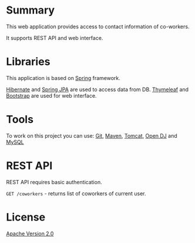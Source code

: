 # Summary

This web application provides access to contact information of co-workers.

It supports REST API and web interface.

# Libraries

This application is based on [Spring][framework:spring] framework.

[Hibernate][library:hibernate] and [Spring JPA][library:spring-jpa] are used to access data from DB.
[Thymeleaf][library:thymeleaf] and [Bootstrap][framework:bootstrap] are used for web interface.

[framework:spring]: http://www.springsource.org/

[library:hibernate]: http://www.hibernate.org/
[library:spring-jpa]: http://projects.spring.io/spring-data-jpa/

[framework:bootstrap]: http://getbootstrap.com/
[library:thymeleaf]: http://www.thymeleaf.org/

# Tools

To work on this project you can use: [Git][tool:git], [Maven][tool:maven], [Tomcat][tool:tomcat], [Open DJ][tool:opendj] and [MySQL][tool:mysql]

[tool:git]: http://git-scm.com/
[tool:maven]: http://maven.apache.org/
[tool:tomcat]: http://tomcat.apache.org/
[tool:opendj]: http://opendj.forgerock.org/
[tool:mysql]: http://www.mysql.com/

# REST API

REST API requires basic authentication.

`GET /coworkers` - returns list of coworkers of current user.

# License

[Apache Version 2.0](http://www.apache.org/licenses/LICENSE-2.0.html)
